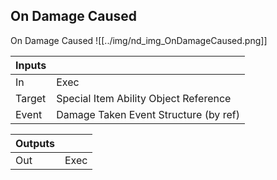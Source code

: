 ## On Damage Caused
On Damage Caused
![[../img/nd_img_OnDamageCaused.png]]

|Inputs||
|--|--|
| In | Exec |
| Target | Special Item Ability Object Reference |
| Event | Damage Taken Event Structure (by ref) |

|Outputs||
|--|--|
| Out | Exec |
